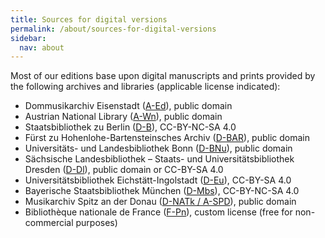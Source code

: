 ```yaml
---
title: Sources for digital versions
permalink: /about/sources-for-digital-versions
sidebar:
  nav: about
---
```


Most of our editions base upon digital manuscripts and prints provided by the following archives and libraries (applicable license indicated):

- Dommusikarchiv Eisenstadt ([A-Ed](http://dommusikarchiv.martinus.at/)), public domain
- Austrian National Library ([A-Wn](https://onb.digital)), public domain
- Staatsbibliothek zu Berlin ([D-B](https://digital.staatsbibliothek-berlin.de/)), CC-BY-NC-SA 4.0
- Fürst zu Hohenlohe-Bartensteinsches Archiv ([D-BAR](https://www.landesarchiv-bw.de/)), public domain
- Universitäts- und Landesbibliothek Bonn  ([D-BNu](https://digitale-sammlungen.ulb.uni-bonn.de/)), public domain
- Sächsische Landesbibliothek – Staats- und Universitätsbibliothek Dresden ([D-Dl](https://digital.slub-dresden.de)), public domain or CC-BY-SA 4.0
- Universitätsbibliothek Eichstätt-Ingolstadt ([D-Eu](http://digital.bib-bvb.de/collections/KUEI)), CC-BY-SA 4.0
- Bayerische Staatsbibliothek München ([D-Mbs](https://www.digitale-sammlungen.de)), CC-BY-NC-SA 4.0
- Musikarchiv Spitz an der Donau ([D-NATk / A-SPD](http://www.digital-musicology.at/de-at/spitz.html)), public domain
- Bibliothèque nationale de France ([F-Pn](https://gallica.bnf.fr)), custom license (free for non-commercial purposes)
